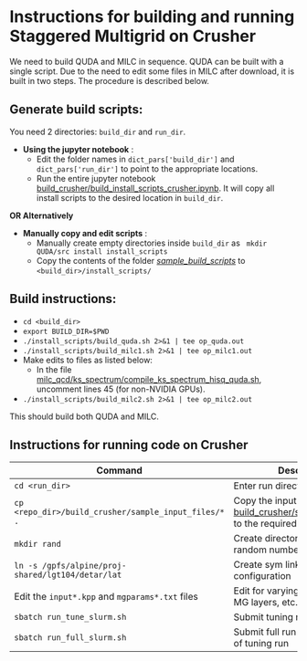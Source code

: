# Instructions for building and running Staggered Multigrid on Crusher
We need to build QUDA and MILC in sequence.  QUDA can be built with a single script. Due to the need to edit some files in MILC after download, it is built in two steps.
The procedure is described below.
## **Generate build scripts**: 
You need 2 directories: ```build_dir``` and ```run_dir```.
- **Using the jupyter notebook**  :
  - Edit the folder names in `dict_pars['build_dir']` and `dict_pars['run_dir']` to point to the appropriate locations.
  - Run the entire jupyter notebook [build_crusher/build_install_scripts_crusher.ipynb](https://github.com/vmos1/Staggered_multigrid_build/blob/main/build_crusher/build_install_scripts_crusher.ipynb). It will copy all install scripts to the desired location in `build_dir`.

 **OR Alternatively**  
- **Manually copy and edit scripts** : 
    - Manually create empty directories inside ```build_dir``` as ``` mkdir QUDA/src install install_scripts```
    - Copy the contents of the folder [*sample_build_scripts*](https://github.com/vmos1/Staggered_multigrid_build/tree/main/build_crusher/sample_build_scripts) to ```<build_dir>/install_scripts/```


## **Build instructions**: 
  - ```cd <build_dir>``` 
  - `export BUILD_DIR=$PWD`
  - `./install_scripts/build_quda.sh 2>&1 | tee op_quda.out `
  - `./install_scripts/build_milc1.sh 2>&1 | tee op_milc1.out `
  - Make edits to files as listed below: 
    - In the file [milc_qcd/ks_spectrum/compile_ks_spectrum_hisq_quda.sh](https://github.com/milc-qcd/milc_qcd/blob/develop/ks_spectrum/compile_ks_spectrum_hisq_quda.sh), uncomment lines 45 (for non-NVIDIA GPUs).
  - ```./install_scripts/build_milc2.sh 2>&1 | tee op_milc2.out ```

This should build both QUDA and MILC. 

## Instructions for running code on Crusher

| Command | Description | 
| -- | -- |
| ```cd <run_dir>``` | Enter run directory |
| ```cp <repo_dir>/build_crusher/sample_input_files/* .```  | Copy the input files from [build_crusher/sample_input_files](https://github.com/vmos1/Staggered_multigrid_build/tree/main/build_crusher/sample_input_files) to the required location |
| ```mkdir rand``` | Create directory for storing random numbers | 
| ```ln -s /gpfs/alpine/proj-shared/lgt104/detar/lat``` | Create sym link for gauge configuration | 
| Edit the `input*.kpp` and `mgparams*.txt` files | Edit for varying local volume, MG layers, etc. | 
| ```sbatch run_tune_slurm.sh``` | Submit tuning run |
| ```sbatch run_full_slurm.sh``` | Submit full run after completion of tuning run | 

